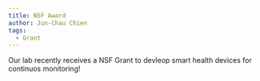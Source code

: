 ```yaml
---
title: NSF Award
author: Jun-Chau Chien
tags:
  - Grant
---
```


Our lab recently receives a NSF Grant to devleop smart health devices for continuos monitoring!
